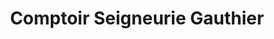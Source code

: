 ---
title: "Comptoir Seigneurie Gauthier"
url: /vannes/comptoir-seigneurie-gauthier/
shop: Farben
---